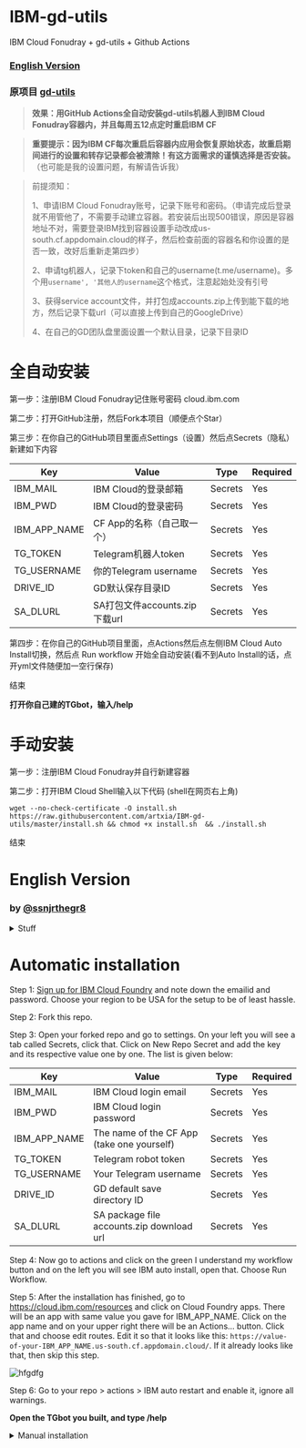 # IBM-gd-utils

IBM Cloud Fonudray + gd-utils + Github Actions

### [English Version](#english-version-1)

### 原项目 [gd-utils](https://github.com/iwestlin/gd-utils)


> **效果：用GitHub Actions全自动安装gd-utils机器人到IBM Cloud Fonudray容器内，并且每周五12点定时重启IBM CF**

> **重要提示：因为IBM CF每次重启后容器内应用会恢复原始状态，故重启期间进行的设置和转存记录都会被清除！有这方面需求的谨慎选择是否安装。** （也可能是我的设置问题，有解请告诉我）

>
>前提须知：
>
>1、申请IBM Cloud Fonudray账号，记录下账号和密码。（申请完成后登录就不用管他了，不需要手动建立容器。若安装后出现500错误，原因是容器地址不对，需要登录IBM找到容器设置手动改成us-south.cf.appdomain.cloud的样子，然后检查前面的容器名和你设置的是否一致，改好后重新走第四步）
>
>2、申请tg机器人，记录下token和自己的username(t.me/username)。多个用`username', '其他人的username`这个格式，注意起始处没有引号
>
>3、获得service account文件，并打包成accounts.zip上传到能下载的地方，然后记录下载url（可以直接上传到自己的GoogleDrive）
>
>4、在自己的GD团队盘里面设置一个默认目录，记录下目录ID
>

# 全自动安装

第一步：注册IBM Cloud Fonudray记住账号密码 cloud.ibm.com

第二步：打开GitHub注册，然后Fork本项目（顺便点个Star）

第三步：在你自己的GitHub项目里面点Settings（设置）然后点Secrets（隐私）新建如下内容

Key | Value | Type | Required
-- | -- | -- | --
IBM_MAIL | IBM Cloud的登录邮箱 | Secrets | Yes
IBM_PWD | IBM Cloud的登录密码 | Secrets | Yes
IBM_APP_NAME | CF App的名称（自己取一个） | Secrets | Yes
TG_TOKEN | Telegram机器人token | Secrets | Yes
TG_USERNAME | 你的Telegram username | Secrets | Yes
DRIVE_ID | GD默认保存目录ID | Secrets | Yes
SA_DLURL | SA打包文件accounts.zip下载url | Secrets | Yes


第四步：在你自己的GitHub项目里面，点Actions然后点左侧IBM Cloud Auto Install切换，然后点 Run workflow 开始全自动安装(看不到Auto Install的话，点开yml文件随便加一空行保存)

结束

**打开你自己建的TGbot，输入/help**



# 手动安装

第一步：注册IBM Cloud Fonudray并自行新建容器

第二步：打开IBM Cloud Shell输入以下代码 (shell在网页右上角)

 ```
wget --no-check-certificate -O install.sh https://raw.githubusercontent.com/artxia/IBM-gd-utils/master/install.sh && chmod +x install.sh  && ./install.sh
 ```

结束



# English Version
### by [@ssnjrthegr8](https://github.com/ssnjrthegr8)

<details>
<summary>Stuff</summary>
 
Effect: Use GitHub Actions to automatically install the gd-utils robot into the IBM Cloud Foundry container, and restart IBM CF at 12 o'clock every Friday

Important Note: Because the application in the container will be restored to its original state after each restart of IBM CF, the settings and dump records during the restart will be cleared! If you have this requirement, choose whether to install it carefully. ** (It may also be a problem with my settings, please tell me if you have a solution)

>
>Prerequisites:
>
>1. Apply for an IBM Cloud Foundry account and record the account and password. (After the application is completed, log in and you don’t have to worry about it. You don’t need to manually create the container. If a 500 error occurs after installation, the reason is that the container address is incorrect. You need to log in to IBM to find the container setting and manually change it to us-south.cf.appdomain.cloud , And then check whether the container name in front is consistent with the one you set, and re-take the fourth step after correcting
>
>2. Apply for tg robot, record the token and your username (t.me/username). Multiple use `username','other people's username` format, note that there is no quotation mark at the beginning
>
>3. Obtain the service account file, package it into accounts.zip and upload it to a place where it can be downloaded, and then record the download url (you can upload it directly to your GoogleDrive)
>
>4. Set a default directory in your GD team disk and record the directory ID
>
</details>

# Automatic installation

Step 1: [Sign up for IBM Cloud Foundry](https://cloud.ibm.com/) and note down the emailid and password. Choose your region to be USA for the setup to be of least hassle.

Step 2: Fork this repo.

Step 3: Open your forked repo and go to settings. On your left you will see a tab called Secrets, click that. Click on New Repo Secret and add the key and its respective value one by one. The list is given below:

Key | Value | Type | Required
-- | -- | -- | --
IBM_MAIL | IBM Cloud login email | Secrets | Yes
IBM_PWD | IBM Cloud login password | Secrets | Yes
IBM_APP_NAME | The name of the CF App (take one yourself) | Secrets | Yes
TG_TOKEN | Telegram robot token | Secrets | Yes
TG_USERNAME | Your Telegram username | Secrets | Yes
DRIVE_ID | GD default save directory ID | Secrets | Yes
SA_DLURL | SA package file accounts.zip download url | Secrets | Yes

Step 4: Now go to actions and click on the green I understand my workflow button and on the left you will see IBM auto install, open that. Choose Run Workflow.

Step 5: After the installation has finished, go to https://cloud.ibm.com/resources and click on Cloud Foundry apps. There will be an app with same value you gave for IBM_APP_NAME. Click on the app name and on your upper right there will be an Actions... button. Click that and choose edit routes. Edit it so that it looks like this:
`https://value-of-your-IBM_APP_NAME.us-south.cf.appdomain.cloud/`. If it already looks like that, then skip this step.

![hfgdfg](https://user-images.githubusercontent.com/50513568/102684302-40446200-4212-11eb-9238-8f082e0cbbad.png)

Step 6: Go to your repo > actions > IBM auto restart and enable it, ignore all warnings.

**Open the TGbot you built, and type /help**

<details>
<summary>Manual installation</summary>
Step 1: Register for IBM Cloud Foundry and create a new container by yourself

Step 2: Open the IBM Cloud Shell and enter the following code (shell is in the upper right corner of the page)

 ```
wget --no-check-certificate -O install.sh https://raw.githubusercontent.com/artxia/IBM-gd-utils/master/install.sh && chmod +x install.sh && ./install.sh
 ```
</details>


